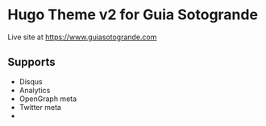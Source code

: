 # Hugo Theme v2 for Guia Sotogrande

Live site at https://www.guiasotogrande.com

## Supports

  * Disqus
  * Analytics
  * OpenGraph meta
  * Twitter meta
  *
